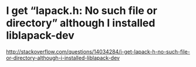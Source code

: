 # I get “lapack.h: No such file or directory” although I installed liblapack-dev
http://stackoverflow.com/questions/14034284/i-get-lapack-h-no-such-file-or-directory-although-i-installed-liblapack-dev
